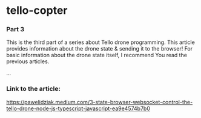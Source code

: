 # tello-copter

### Part 3

This is the third part of a series about Tello drone programming. This article provides information about the drone state & sending it to the browser! For basic information about the drone state itself, I recommend You read the previous articles.

...

### Link to the article:
https://pawelidziak.medium.com/3-state-browser-websocket-control-the-tello-drone-node-js-typescript-javascript-ea9e4574b7b0
